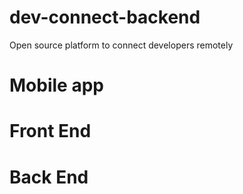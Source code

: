 # dev-connect-backend
Open source platform to connect developers remotely

# Mobile app
# Front End 
# Back End
